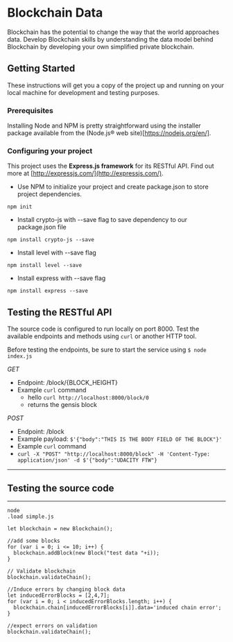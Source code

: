 # Blockchain Data

Blockchain has the potential to change the way that the world approaches data. Develop Blockchain skills by understanding the data model behind Blockchain by developing your own simplified private blockchain.

## Getting Started

These instructions will get you a copy of the project up and running on your local machine for development and testing purposes.

### Prerequisites

Installing Node and NPM is pretty straightforward using the installer package available from the (Node.js® web site)[https://nodejs.org/en/].

### Configuring your project

This project uses the **Express.js framework** for its RESTful API. Find out more at [http://expressjs.com/](http://expressjs.com/).

- Use NPM to initialize your project and create package.json to store project dependencies.
```
npm init
```
- Install crypto-js with --save flag to save dependency to our package.json file
```
npm install crypto-js --save
```
- Install level with --save flag
```
npm install level --save
```
- Install express with --save flag
```
npm install express --save
```
## Testing the RESTful API
The source code is configured to run locally on port 8000. Test the available endpoints and methods using `curl` or another HTTP tool.

Before testing the endpoints, be sure to start the service using `$ node index.js`

*GET*
- Endpoint: /block/{BLOCK_HEIGHT}
- Example `curl` command
  - hello `curl http://localhost:8000/block/0`
  - returns the gensis block

 *POST*
 - Endpoint: /block
 - Example payload: `$'{"body":"THIS IS THE BODY FIELD OF THE BLOCK"}'`
 - Example `curl` command
  - `curl -X "POST" "http://localhost:8000/block" -H 'Content-Type: application/json' -d $'{"body":"UDACITY FTW"}`

---
## Testing the source code
---
```
node
.load simple.js

let blockchain = new Blockchain();

//add some blocks
for (var i = 0; i <= 10; i++) {
  blockchain.addBlock(new Block("test data "+i));
}

// Validate blockchain
blockchain.validateChain();

//Induce errors by changing block data
let inducedErrorBlocks = [2,4,7];
for (var i = 0; i < inducedErrorBlocks.length; i++) {
  blockchain.chain[inducedErrorBlocks[i]].data='induced chain error';
}

//expect errors on validation
blockchain.validateChain();
```
